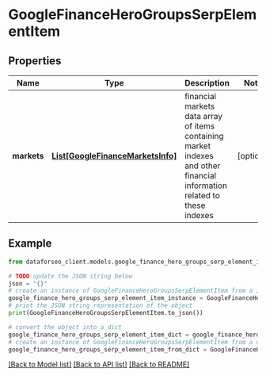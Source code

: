 # GoogleFinanceHeroGroupsSerpElementItem


## Properties

Name | Type | Description | Notes
------------ | ------------- | ------------- | -------------
**markets** | [**List[GoogleFinanceMarketsInfo]**](GoogleFinanceMarketsInfo.md) | financial markets data array of items containing market indexes and other financial information related to these indexes | [optional] 

## Example

```python
from dataforseo_client.models.google_finance_hero_groups_serp_element_item import GoogleFinanceHeroGroupsSerpElementItem

# TODO update the JSON string below
json = "{}"
# create an instance of GoogleFinanceHeroGroupsSerpElementItem from a JSON string
google_finance_hero_groups_serp_element_item_instance = GoogleFinanceHeroGroupsSerpElementItem.from_json(json)
# print the JSON string representation of the object
print(GoogleFinanceHeroGroupsSerpElementItem.to_json())

# convert the object into a dict
google_finance_hero_groups_serp_element_item_dict = google_finance_hero_groups_serp_element_item_instance.to_dict()
# create an instance of GoogleFinanceHeroGroupsSerpElementItem from a dict
google_finance_hero_groups_serp_element_item_from_dict = GoogleFinanceHeroGroupsSerpElementItem.from_dict(google_finance_hero_groups_serp_element_item_dict)
```
[[Back to Model list]](../README.md#documentation-for-models) [[Back to API list]](../README.md#documentation-for-api-endpoints) [[Back to README]](../README.md)


